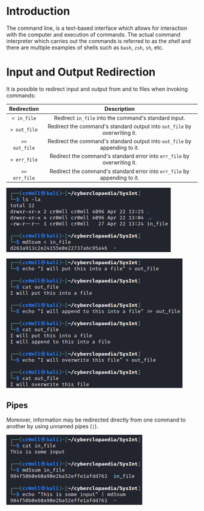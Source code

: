 # Introduction
The command line, is a text-based interface which allows for interaction with the computer and execution of commands. The actual command interpreter which carries out the commands is referred to as the *shell* and there are multiple examples of shells such as `bash`, `zsh`, `sh`, etc.

# Input and Output Redirection
It is possible to redirect input and output from and to files when invoking commands:

|Redirection|Description|
|:-----:|:-------:|
|`< in_file`|Redirect `in_file` into the command's standard input.|
|`> out_file`|Redirect the command's standard output into `out_file` by overwriting it.|
|`>> out_file`|Redirect the command's standard output into `out_file` by appending to it.|
|`> err_file`|Redirect the command's standard error into `err_file` by overwriting it.|
|`>> err_file`|Redirect the command's standard error into `err_file` by appending to it.|

![](Resources/Images/Command%20Line/Input%20File%20Redirection.png)

![](Resources/Images/Command%20Line/Output%20File%20Redirection.png)

## Pipes
Moreover, information may be redirected directly from one command to another by using unnamed pipes (`|`).

![](Resources/Images/Command%20Line/Unnamed%20Pipe%20Redirection.png)
